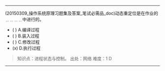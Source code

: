 ---
(20150309_操作系统原理习题集及答案_笔试必需品_doc)动态重定位是在作业的﹎﹎﹎﹎中进行的。
- ( ) A.编译过程 
- ( ) B.装入过程 
- ( ) C.修改过程 
- (x) D.执行过程

> 知识点：进程状态与控制。
> 出处：网络
> 难度：1
> D

---
